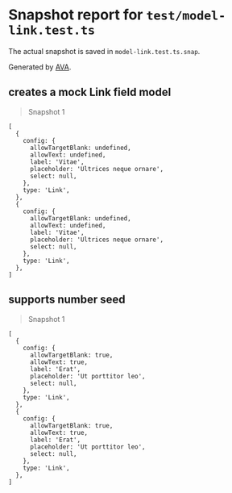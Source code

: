 # Snapshot report for `test/model-link.test.ts`

The actual snapshot is saved in `model-link.test.ts.snap`.

Generated by [AVA](https://avajs.dev).

## creates a mock Link field model

> Snapshot 1

    [
      {
        config: {
          allowTargetBlank: undefined,
          allowText: undefined,
          label: 'Vitae',
          placeholder: 'Ultrices neque ornare',
          select: null,
        },
        type: 'Link',
      },
      {
        config: {
          allowTargetBlank: undefined,
          allowText: undefined,
          label: 'Vitae',
          placeholder: 'Ultrices neque ornare',
          select: null,
        },
        type: 'Link',
      },
    ]

## supports number seed

> Snapshot 1

    [
      {
        config: {
          allowTargetBlank: true,
          allowText: true,
          label: 'Erat',
          placeholder: 'Ut porttitor leo',
          select: null,
        },
        type: 'Link',
      },
      {
        config: {
          allowTargetBlank: true,
          allowText: true,
          label: 'Erat',
          placeholder: 'Ut porttitor leo',
          select: null,
        },
        type: 'Link',
      },
    ]
